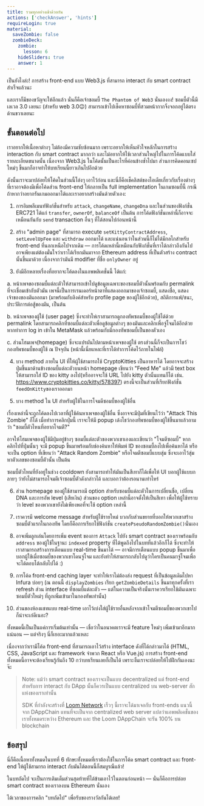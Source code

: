 ```yaml
---
title: รวมทุกอย่างเข้าด้วยกัน
actions: ['checkAnswer', 'hints']
requireLogin: true
material:
  saveZombie: false
  zombieDeck:
    zombie:
      lesson: 6
    hideSliders: true
    answer: 1
---
```


เป็นยังไงล่ะ! การสร้าง front-end แบบ Web3.js ที่สามารถ interact กับ smart contract สำเร็จแล้วนะ

และเราก็มีของขวัญจะให้อีกแล้ว นั่นก็คือเจ้าซอมบี้ `The Phantom of Web3` นั่นเองงง! ซอมบี้ตัวนี้มีเลเวล 3.0 เลยนะ (สำหรับ web 3.0😉) สามารถเข้าไปเช็คหาซอมบี้ที่สวมหน้ากากจิ้งจอกอยู่ได้ตรงด้านขวาเลยนะ

## ขั้นตอนต่อไป

เราอยากให้เนื้อหาต่างๆ ไม่ต้องมีความซับซ้อนมาก เพราะอยากให้เห็นหัวใจหลักในการสร้าง interaction กับ smart contract มากกว่า และไม่อยากให้ใช้เวลาส่วนใหญ่ไปในการโค้ดแบบใส่รายละเอียดขนาดนั้น เนื่องจาก Web3.js ในโค้ดนั้นเป็นอะไรที่ค่อนข้างซ้ำไปมา ส่วนการคิดคอนเซปใหม่ๆ ขึ้นมาก็อาจทำให้บทเรียนนี้ยาวเกินไปอีกด้วย

ดังนั้นเราจะมาปล่อยให้โค้ดในส่วนนี้โล่งๆ เอาไว้ก่อน และนี่ก็คือเช็คลิสต์ของไอเดียเกี่ยวกับเรื่องต่างๆ ที่เราอาจต้องมีเพื่อโค้ดส่วน front-end ให้กลายเป็น full implementation ในเกมซอมบี้นี้ กรณีถ้าหากว่าอยากรันเกมออกมาได้และเราอยากสร้างมันด้วยตัวเอง:

1. การอิมพลีเมนท์ฟังก์ชั่นสำหรับ `attack`, `changeName`, `changeDna` และในส่วนของฟังก์ชั่น ERC721 ได้แก่ `transfer`, `ownerOf`, `balanceOf` เป็นต้น การโค้ดฟังก์ชั่นเหล่านี้ก็อาจจะเหมือนกันกับ `send` transaction อื่นๆ ที่ได้สอนไปก่อนหน้านี้

2. สร้าง "admin page" ที่สามารถ execute `setKittyContractAddress`, `setLevelUpFee` และ `withdraw` ออกมาได้ และแน่นอนว่าในส่วนนี้ก็ไม่ได้มีกลไกสำหรับ front-end ที่นอกเหนือไปจากเดิม — การโค้ดเหล่านี้เหมือนกับฟังก์ชั่นที่เราได้กล่าวถึงกันไป อาจเพียงแต่ต้องมั่นใจว่าเราได้เรียกมันมาจาก Ethereum address ที่เป็นตัวสร้าง contract นั้นขึ้นมาด้วย เนื่องจากว่ามันมี modifier ที่ชื่อ `onlyOwner` อยู่

3. ยังมีอีกหลายเรื่องที่อยากจะโค้ดลงในแอพพลิเคชั่นนี้ ได้แก่:

  a. หน้าเพจของซอมบี้แต่ละตัวให้สามารถเข้าไปดูข้อมูลเฉพาะของซอมบี้ตัวนั้นพร้อมกับ permalink ที่จะเชื่อมเข้ากับตัวมัน เพจนี้เป็นการเรนเดอร์หน้าตาที่แสดงออกมาของเจ้าซอมบี้, แสดงชื่อ, แสดงเจ้าของของมันออกมา (มาพร้อมกับลิงค์สำหรับ profile page ของผู้ใช้อีกด้วย), สถิติการแพ้/ชนะ, ประวัติการต่อสู้ของมัน, เป็นต้น

  b. หน้าเพจของผู้ใช้ (user page) ซึ่งจะทำให่เราสามารถดูกองทัพซอมบี้ของผู้ใช้ได้ด้วย permalink โดยสามารถคลิกที่ซอมบี้แต่ละตัวเพื่อดูข้อมูลต่างๆ ของมันและคลิกเพื่อจู่โจมได้อีกด้วยหากทำการ log in เข้าใน MetaMask แล้วพร้อมกับมีกองทัพซอมบี้เป็นของตัวเอง

  c. ส่วนโฮมเพจ(homepage) ซึ่งจะแปรผันไปตามหน้าเพจของผู้ใช้ ตรงส่วนนี้ก็จะเป็นการโชว์กองทัพซอมบี้ของผู้ใช้ ณ ปัจจุบัน (หน้านี้เนี่ยแหละที่เราได้ทำการโค้ดไว้ภายในไฟล์)

4. บาง method ภายใน UI ที่ให้ผู้ใช้สามารถใช้ CryptoKitties เป็นอาหารได้ โดยอาจจะสร้างปุ่มขึ้นมาด้านข้างซอมบี้แต่ละตัวบนหน้า homepage เขียนว่า "Feed Me" แล้วมี text box ให้สามารถใส่ ID ของ kitty ลงไป(หรืออาจจะใช้ URL ไปยัง kitty ตัวนั้นแทนก็ได้ เช่น. <a href="https://www.cryptokitties.co/kitty/578397" target=_blank>https://www.cryptokitties.co/kitty/578397</a>) ตรงนี้จะเป็นส่วนที่เรียกฟังก์ชั่น `feedOnKitty`ของเราออกมา

5. บาง method ใน UI สำหรับผู้ใช้ในการโจมดีซอมบี้ของผู้ใช้อื่น

  เรื่องเหล่านี้จะถูกโค้ดลงไปเวลาที่ผู้ใช้ค้นหาเพจของผู้ใช้อื่น ซึ่งอาจจะมีปุ่มที่เขียนไว้ว่า "Attack This Zombie" ก็ได้ เมื่อทำการคลิกปุ่มนี้ เราจะให้มี popup เด้งโชว์กองทัพซอมบี้ของผู้ใช้ขึ้นมาแล้วถามว่า "ซอมบี้ตัวไหนที่อยากโจมตี?" 

  อาจให้โฮมเพจของผู้ใช้มีปุ่มอยู่ข้างๆ ซอมบี้แต่ละตัวของพวกเขาเองและเขียนว่า "โจมตีซอมบี้" หากคลิกไปที่ปุ่มนั้นๆ จะมี popup ขึ้นมาพร้อมกับช่องค้นหาให้พิมพ์ ID ของซอมบี้ลงไปเพื่อค้นหาได้ หรือจะเป็น option ที่เขียนว่า "Attack Random Zombie" หรือโจมตีซอมบี้แบบสุ่ม ซึ่งจะเอาไว้สุ่มหาตัวเลขของซอมบี้ตัวนั้น เป็นต้น

  ซอมบี้ตัวไหนที่ยังอยู่ในช่วง cooldown ยังสามารถทำให้มันเป็นสีเทาก็ได้เพื่อให้ UI บอกผู้ใช้แบบกลายๆ ว่ายังไม่สามารถโจมตีเจ้าซอมบี้ตัวดังกล่าวได้ และบอกว่าต้องรอนานเท่าไหร่

6. ส่วน homepage ของผู้ใช้สามารถมี option สำหรับซอมบี้แต่ละตัวในการเปลี่ยนชื่อ, เปลี่ยน DNA และการอัพ level (เสียเงิน) ส่วนของ option เหล่านี้อาจตั้งให้เป็นสีเทา เพื่อให้ผู้ใช้ทราบว่า level ของพวกเขายังไม่เพียงพอที่จะใช้ option เหล่านี้

7. เราควรมี welcome message สำหรับผู้ใช้รายใหม่ บวกกับส่วนขยายที่บอกให้พวกเขาสร้างซอมบี้ตัวแรกในกองทัพ โดยก็คือการเรียกใช้ฟังก์ชั่น `createPseudoRandomZombie()`นั่นเอง

8. อาจเพิ่มลูกเล่นโดยการเพิ่ม event ของการ `Attack` ไปยัง smart contract ของเราพร้อมกับ `address` ของผู้ใช้ในฐานะ `indexed` property ที่ได้พูดถึงไปในบทที่แล้วอีกก็ได้ ซึ่งจะทำให้เราสามารถสร้างการเตือนแบบ real-time ขึ้นมาได้ — อาจมีการเตือนแบบ popup ขึ้นมาเพื่อบอกผู้ใช้เมื่อซอมบี้ของพวกเขาโดนจู่โจม และยังทำให้สามารถกลับไปดูว่าใครเป็นคนมาจู่โจมเพื่อจะได้ตอบโต้กลับไปได้ :)

9. การโค้ด front-end caching layer จะทำให้เราไม่ต้องส่ง request ที่เป็นข้อมูลเดิมไปหา Infura บ่อยๆ (ณ ตอนนี้ `displayZombies` เรียก `getZombieDetails` ขึ้นมาทุกครั้งที่เรา refresh ส่วน interface ที่ซอมบี้แต่ละตัว — แต่ในความเป็นจริงนั้นเราควรเรียกใช้มันเฉพาะซอมบี้ตัวใหม่ๆ ที่ถูกเพิ่มเข้ามาในกองทัพเท่านั้น)

10. ส่วนของห้องแชทแบบ real-time เอาไว้เบ่งใส่ผู้ใช้รายอื่นหลังจากเข้าโจมตีซอมบี้ของพวกเขาไป ก็น่าจะเก๋ดีเนอะ?

ทั้งหมดนี้เป็นเป็นแค่การเริ่มต้นเท่านั้น — เชื่อว่าในอนาคตเราจะมี feature ใหม่ๆ เพิ่มเข้ามาอีกมากแน่นอน — แต่จริงๆ นี่ก็เยอะมากแล้วแหละ

เนื่องจากว่าเรามีโค้ด front-end ที่สามารถเอาไว้สร้าง interface ดังที่ได้กล่าวมาได้ (HTML, CSS, JavaScript และ framework จำพวก React หรือ Vue.js) การสร้าง front-end ทั้งหมดนี้อาจจะต้องเรียนรู้กันถึง 10 กว่าบทเรียนเลยก็เป็นได้ เพราะงั้นเราจะปล่อยให้ไปฝึกกันเองนะจ๊ะ

> Note: แม้ว่า smart contract ของเราจะเป็นแบบ decentralized แต่ front-end สำหรับการ interact กับ DApp นั้นก็ควรเป็นแบบ centralized บน web-server สักแห่งของเราเท่านั้น
>
> SDK ที่กำลังจะสร้างที่ <a href="https://medium.com/loom-network/loom-network-is-live-scalable-ethereum-dapps-coming-soon-to-a-dappchain-near-you-29d26da00880" target=_blank>Loom Network</a> เร็วๆ นี้เราจะได้มาเจอกับ front-ends แนวนี้จาก DAppChain แทนที่จะเป็นจาก centralized web server แปลว่าแอพพลิเคชั่นของเราทั้งหมดระหว่าง Ethereum และ the Loom DAppChain จะรัน 100% บน blockchain

## ข้อสรุป

นี่ก็คือเนื้อหาทั้งหมดในบทที่ 6 ทักษะทั้งหมดที่เราต้องใช้ในการโค้ด smart contract และ front-end ให้ผู้ใช้สามารถ interact กับมันได้ตอนนี้ก็สมบูรณืแล้ว!

ในบทถัดไป จะเป็นการเติมเต็มส่วนสุดท้ายที่ได้ข้ามเอาไว้ในตอนก่อนหน้า — นั่นก็คือการปล่อย smart contract ของเราลงบน Ethereum  นั่นเอง

ได้เวลาของการคลิก "บทถัดไป" เพื่อรับของรางวัลกันได้เลย!
